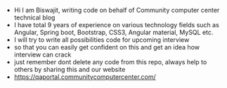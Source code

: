 - Hi I am Biswajit, writing code on behalf of Community computer center technical blog
- I have total 9 years of experience on various technology fields such as Angular, Spring boot, Bootstrap, CSS3, Angular material, MySQL etc.
- I will try to write all possibilities code for upcoming interview
- so that you can easily get confident on this and get an idea how interview can crack
- just remember dont delete any code from this repo, always help to others by sharing this and our website
- https://qaportal.communitycomputercenter.com/ 
